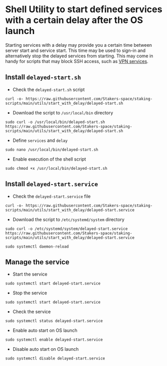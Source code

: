 # Shell Utility to start defined services with a certain delay after the OS launch

Starting services with a delay may provide you a certain time between server start and service start. This time may be used to sign-in and alternatively stop the delayed services from starting.
This may come in handy for scripts that may block SSH access, such as [VPN services](https://github.com/Stakers-space/staking-scripts/tree/main/mullvad).

## Install `delayed-start.sh`
- Check the `delayed-start.sh` script
```
curl -o- https://raw.githubusercontent.com/Stakers-space/staking-scripts/main/utils/start_with_delay/delayed-start.sh
```
- Download the script to `/usr/local/bin` directory
```
sudo curl -o /usr/local/bin/delayed-start.sh https://raw.githubusercontent.com/Stakers-space/staking-scripts/main/utils/start_with_delay/delayed-start.sh
```
- Define `services` and `delay`
```
sudo nano /usr/local/bin/delayed-start.sh
```
- Enable execution of the shell script
```
sudo chmod +x /usr/local/bin/delayed-start.sh
```

## Install `delayed-start.service`
- Check the `delayed-start.service` file
```
curl -o- https://raw.githubusercontent.com/Stakers-space/staking-scripts/main/utils/start_with_delay/delayed-start.service
```
- Download the script to `/etc/systemd/system` directory
```
sudo curl -o /etc/systemd/system/delayed-start.service https://raw.githubusercontent.com/Stakers-space/staking-scripts/main/utils/start_with_delay/delayed-start.service
```
```
sudo systemctl daemon-reload
```


## Manage the service
- Start the service
```
sudo systemctl start delayed-start.service
```
- Stop the service
```
sudo systemctl start delayed-start.service
```
- Check the service
```
sudo systemctl status delayed-start.service
```
- Enable auto start on OS launch
```
sudo systemctl enable delayed-start.service
```
- Disable auto start on OS launch
```
sudo systemctl disable delayed-start.service
```